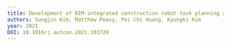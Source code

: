 ```yaml
---
title: Development of BIM-integrated construction robot task planning and simulation system
authors: Sungjin Kim, Matthew Peavy, Pei Chi Huang, Kyungki Kim
year: 2021
DOI: 10.1016/j.autcon.2021.103720
---
```


